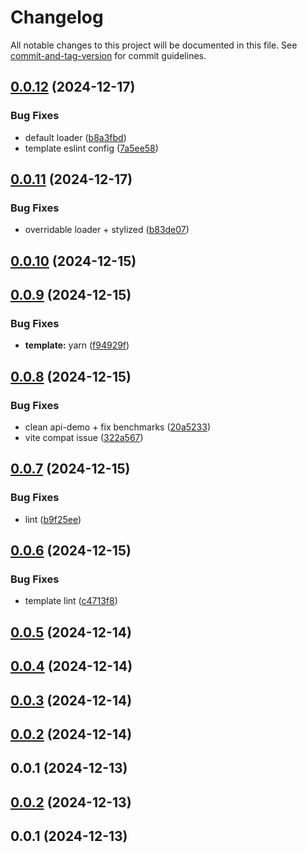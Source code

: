 # Changelog

All notable changes to this project will be documented in this file. See [commit-and-tag-version](https://github.com/absolute-version/commit-and-tag-version) for commit guidelines.

## [0.0.12](https://github.com/devthefuture-org/blastra/compare/v0.0.11...v0.0.12) (2024-12-17)


### Bug Fixes

* default loader ([b8a3fbd](https://github.com/devthefuture-org/blastra/commit/b8a3fbd61de8b5b06664fb63dc1ad3557e0ff15b))
* template eslint config ([7a5ee58](https://github.com/devthefuture-org/blastra/commit/7a5ee58c63abadab9d72a9e0d1c4b32ed6529317))

## [0.0.11](https://github.com/devthefuture-org/blastra/compare/v0.0.10...v0.0.11) (2024-12-17)


### Bug Fixes

* overridable loader + stylized ([b83de07](https://github.com/devthefuture-org/blastra/commit/b83de07180e8357f11a33bca75c20e1245529bd6))

## [0.0.10](https://github.com/devthefuture-org/blastra/compare/v0.0.9...v0.0.10) (2024-12-15)

## [0.0.9](https://github.com/devthefuture-org/blastra/compare/v0.0.8...v0.0.9) (2024-12-15)


### Bug Fixes

* **template:** yarn ([f94929f](https://github.com/devthefuture-org/blastra/commit/f94929fd6a2685118cd5f5395eccd53f9dccf3fd))

## [0.0.8](https://github.com/devthefuture-org/blastra/compare/v0.0.7...v0.0.8) (2024-12-15)


### Bug Fixes

* clean api-demo + fix benchmarks ([20a5233](https://github.com/devthefuture-org/blastra/commit/20a523373fe23168dcd1b16a7f666e4d164b464d))
* vite compat issue ([322a567](https://github.com/devthefuture-org/blastra/commit/322a567dc32e3f9513aac4559f2d1e3188daf649))

## [0.0.7](https://github.com/devthefuture-org/blastra/compare/v0.0.6...v0.0.7) (2024-12-15)


### Bug Fixes

* lint ([b9f25ee](https://github.com/devthefuture-org/blastra/commit/b9f25ee618ac11112bea084e5a86aa5727c610c7))

## [0.0.6](https://github.com/devthefuture-org/blastra/compare/v0.0.5...v0.0.6) (2024-12-15)


### Bug Fixes

* template lint ([c4713f8](https://github.com/devthefuture-org/blastra/commit/c4713f80ee4cb9fface373a59c73fa3f9284113e))

## [0.0.5](https://github.com/devthefuture-org/blastra/compare/v0.0.4...v0.0.5) (2024-12-14)

## [0.0.4](https://github.com/devthefuture-org/blastra/compare/v0.0.3...v0.0.4) (2024-12-14)

## [0.0.3](https://github.com/devthefuture-org/blastra/compare/v0.0.2...v0.0.3) (2024-12-14)

## [0.0.2](https://github.com/devthefuture-org/blastra/compare/v0.0.1...v0.0.2) (2024-12-14)

## 0.0.1 (2024-12-13)

## [0.0.2](https://github.com/devthefuture-org/blastra/compare/v0.0.1...v0.0.2) (2024-12-13)

## 0.0.1 (2024-12-13)
